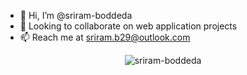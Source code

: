 - 👋 Hi, I’m @sriram-boddeda
- 🤝 Looking to collaborate on web application projects
- 📫 Reach me at sriram.b29@outlook.com

[comment]: <> (View Counter)
<p align="middle"><img src="https://komarev.com/ghpvc/?username=sriram-boddeda&label=📍%20Profile%20Visitor%20Count&color=DD6387&style=flat" alt="sriram-boddeda" /> </p>
